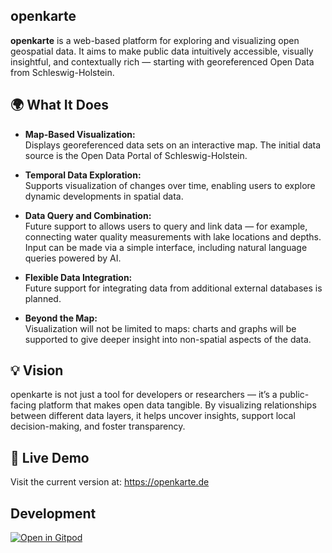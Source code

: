 ## openkarte
**openkarte** is a web-based platform for exploring and visualizing open geospatial data. It aims to make public data intuitively accessible, visually insightful, and contextually rich — starting with georeferenced Open Data from Schleswig-Holstein.

## 🌍 What It Does

- **Map-Based Visualization:**  
  Displays georeferenced data sets on an interactive map. The initial data source is the Open Data Portal of Schleswig-Holstein.

- **Temporal Data Exploration:**  
  Supports visualization of changes over time, enabling users to explore dynamic developments in spatial data.

- **Data Query and Combination:**  
  Future support to allows users to query and link data — for example, connecting water quality measurements with lake locations and depths. Input can be made via a simple interface, including natural language queries powered by AI.

- **Flexible Data Integration:**  
  Future support for integrating data from additional external databases is planned.

- **Beyond the Map:**  
  Visualization will not be limited to maps: charts and graphs will be supported to give deeper insight into non-spatial aspects of the data.

## 💡 Vision
openkarte is not just a tool for developers or researchers — it’s a public-facing platform that makes open data tangible. By visualizing relationships between different data layers, it helps uncover insights, support local decision-making, and foster transparency.

## 🔗 Live Demo
Visit the current version at: https://openkarte.de

## Development

[![Open in Gitpod](https://gitpod.io/button/open-in-gitpod.svg)](https://gitpod.io/#https://github.com/geprog/openkarte)
